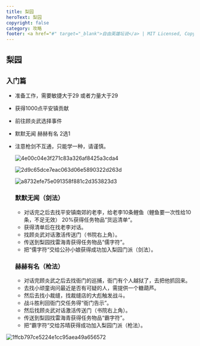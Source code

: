 ```yaml
---
title: 梨园
heroText: 梨园
copyright: false
category: 攻略
footer: <a href="#" target="_blank">自由英雄坛说</a> | MIT Licensed, Copyright © 2024-present lucky
---
```

## 梨园
## `入门篇`

- 准备工作，需要敏捷大于29 或者力量大于29

- 获得1000点平安镇贡献

- 前往顾炎武选择事件

- 默默无闻 赫赫有名 2选1

- 注意枪剑不互通，只能学一种，请谨慎。

  ![4e00c04e3f271c83a326af8425a3cda4](https://luckydog-md.oss-cn-hangzhou.aliyuncs.com/typora/4e00c04e3f271c83a326af8425a3cda4.jpg)

  ![2d9c65dce7eac063d06e5890322d263d](https://luckydog-md.oss-cn-hangzhou.aliyuncs.com/typora/2d9c65dce7eac063d06e5890322d263d.jpg)
  
  ![a8732efe75e091358f881c2d353823d3](https://luckydog-md.oss-cn-hangzhou.aliyuncs.com/typora/a8732efe75e091358f881c2d353823d3.jpg)
  
  ### 默默无闻（剑法）
  
  - 对话完之后去找平安镇南郊的老李，给老李10条鲤鱼（鲤鱼要一次性给10条，不足无效） 20%获得任务物品”货运清单“。
  - 获得清单后在找老李对话。
  - 找顾炎武对话激活传送门（书院右上角）。
  - 传送到梨园找雷海青获得任务物品“儒字符”。
  - 把“儒字符“交给公孙小娘获得成功加入梨园门派（剑法）。
  
  ###    赫赫有名（枪法）
  
  - 对话完顾炎武之后去找衙门的巡捕，衙门有个人越狱了，去把他抓回来。
  - 去找小顽童询问最近是否有可疑的人，需提供一个糖葫芦。
  - 然后去找小裁缝，找裁缝店的大彪触发战斗。
  - 战斗胜利回衙门交任务得“衙门告示”。
  - 然后找顾炎武对话激活传送门（书院右上角）。
  - 传送到梨园找雷海青获得任务物品“霸字符”。
  - 把“霸字符“交给苏晴获得成功加入梨园门派（枪法）。



![1ffcb797ce5224e1cc95aea49a656572](https://luckydog-md.oss-cn-hangzhou.aliyuncs.com/typora/1ffcb797ce5224e1cc95aea49a656572.jpg)

